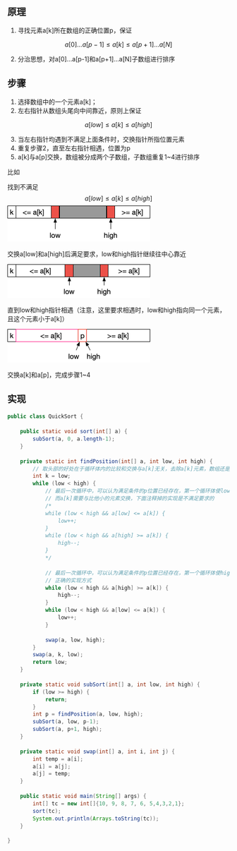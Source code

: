 ## 原理

1. 寻找元素a[k]所在数组的正确位置p，保证

$$
a[0]...a[p-1] \leq a[k] \leq a[p+1]...a[N]
$$

2. 分治思想，对a[0]...a[p-1]和a[p+1]...a[N]子数组进行排序



## 步骤

1. 选择数组中的一个元素a[k]；
2. 左右指针从数组头尾向中间靠近，原则上保证

$$
a[low] \leq a[k] \leq a[high]
$$

3. 当左右指针均遇到不满足上面条件时，交换指针所指位置元素
4. 重复步骤2，直至左右指针相遇，位置为p
5. a[k]与a[p]交换，数组被分成两个子数组，子数组重复1~4进行排序

比如

找到不满足
$$
a[low] \leq a[k] \leq a[high]
$$
<img src="./pics/image-20200127190420904.png" alt="image-20200127190420904 z" style="zoom:50%;" />

交换a[low]和a[high]后满足要求，low和high指针继续往中心靠近

<img src="./pics/image-20200127225528194.png" alt="image-20200127225528194 z" style="zoom:50%;" />

直到low和high指针相遇（注意，这里要求相遇时，low和high指向同一个元素，且这个元素小于a[k]）

<img src="./pics/image-20200127225943973.png" alt="image-20200127225943973 z" style="zoom:50%;" />

交换a[k]和a[p]，完成步骤1~4

## 实现

```java
public class QuickSort {

    public static void sort(int[] a) {
        subSort(a, 0, a.length-1);
    }

    private static int findPosition(int[] a, int low, int high) {
        // 取头部的好处在于循环体内的比较和交换与a[k]无关，去除a[k]元素，数组还是连续的
        int k = low;
        while (low < high) {
            // 最后一次循环中，可以认为满足条件的p位置已经存在，第一个循环体使low停在比a[k]大的位置，第二个循环体因为low<high，使得high会停在比a[k]大的位置（low==high）
            // 而a[k]需要与比他小的元素交换，下面注释掉的实现是不满足要求的
            /*
            while (low < high && a[low] <= a[k]) {
                low++;
            }
            while (low < high && a[high] >= a[k]) {
                high--;
            }
            */

            // 最后一次循环中，可以认为满足条件的p位置已经存在，第一个循环体使high停在比a[k]小的位置，第二个循环体因为low<high，使得low会停在比a[k]大的位置（low==high）
            // 正确的实现方式
            while (low < high && a[high] >= a[k]) {
                high--;
            }
            while (low < high && a[low] <= a[k]) {
                low++;
            }

            swap(a, low, high);
        }
        swap(a, k, low);
        return low;
    }

    private static void subSort(int[] a, int low, int high) {
        if (low >= high) {
            return;
        }
        int p = findPosition(a, low, high);
        subSort(a, low, p-1);
        subSort(a, p+1, high);
    }

    private static void swap(int[] a, int i, int j) {
        int temp = a[i];
        a[i] = a[j];
        a[j] = temp;
    }

    public static void main(String[] args) {
        int[] tc = new int[]{10, 9, 8, 7, 6, 5,4,3,2,1};
        sort(tc);
        System.out.println(Arrays.toString(tc));
    }

}
```


